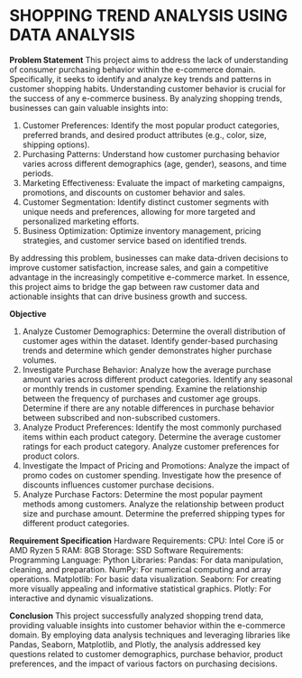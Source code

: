 # **SHOPPING TREND ANALYSIS USING DATA ANALYSIS**


__Problem Statement__
This project aims to address the lack of understanding of consumer purchasing behavior within the e-commerce domain. Specifically, it seeks to identify and analyze key trends and patterns in customer shopping habits. 
Understanding customer behavior is crucial for the success of any e-commerce business. By analyzing shopping trends, businesses can gain valuable insights into: 
1. Customer Preferences: Identify the most popular product categories, preferred brands, and desired product attributes (e.g., color, size, shipping options). 
2. Purchasing Patterns: Understand how customer purchasing behavior varies across different demographics (age, gender), seasons, and time periods. 
3. Marketing Effectiveness: Evaluate the impact of marketing campaigns, promotions, and discounts on customer behavior and sales. 
4. Customer Segmentation: Identify distinct customer segments with unique needs and preferences, allowing for more targeted and personalized marketing efforts. 
5. Business Optimization: Optimize inventory management, pricing strategies, and customer service based on identified trends.
    
By addressing this problem, businesses can make data-driven decisions to improve customer satisfaction, increase sales, and gain a competitive advantage in the increasingly competitive e-commerce market. 
In essence, this project aims to bridge the gap between raw customer data and actionable insights that can drive business growth and success. 

__Objective__
1. Analyze Customer Demographics: 
Determine the overall distribution of customer ages within the dataset. 
Identify gender-based purchasing trends and determine which gender demonstrates higher purchase volumes. 
2. Investigate Purchase Behavior: 
Analyze how the average purchase amount varies across different product categories. 
Identify any seasonal or monthly trends in customer spending. 
Examine the relationship between the frequency of purchases and customer age groups. 
Determine if there are any notable differences in purchase behavior between subscribed and non-subscribed customers. 
3. Analyze Product Preferences: 
Identify the most commonly purchased items within each product category. 
Determine the average customer ratings for each product category. 
Analyze customer preferences for product colors. 
4. Investigate the Impact of Pricing and Promotions: 
Analyze the impact of promo codes on customer spending. 
Investigate how the presence of discounts influences customer purchase decisions. 
5. Analyze Purchase Factors: 
Determine the most popular payment methods among customers. 
Analyze the relationship between product size and purchase amount. 
Determine the preferred shipping types for different product categories. 

__Requirement Specification__
Hardware Requirements:
           CPU: Intel Core i5 or AMD Ryzen 5 
           RAM: 8GB 
           Storage: SSD 
Software Requirements:
          Programming Language: Python 
   	      Libraries: 
Pandas: For data manipulation, cleaning, and preparation. 
NumPy: For numerical computing and array operations. 
Matplotlib: For basic data visualization. 
Seaborn: For creating more visually appealing and informative statistical graphics. 
Plotly: For interactive and dynamic visualizations. 

__Conclusion__ 
This project successfully analyzed shopping trend data, providing valuable insights into customer behavior within the e-commerce domain. By employing data analysis techniques and leveraging libraries like Pandas, Seaborn, Matplotlib, and Plotly, the analysis addressed key questions related to customer demographics, purchase behavior, product preferences, and the impact of various factors on purchasing decisions.  

